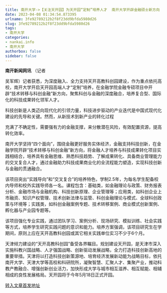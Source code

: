 ```yaml
---
title: 南开大学->【关注天开园】为天开园“定制”培养人才  南开大学开辟金融硕士新方向 | nankai.info
date: 2023-04-08 01:34:54.873395
urlname: 3fe92789212b2f8f23dd9bfda5980d26
slug: 3fe92789212b2f8f23dd9bfda5980d26
tags: 
- 南开大学
categories:
- nankai.info
- 南开大学
authorbox: false
sidebar: false
---
```

**南开新闻网讯** （记者

吴军辉）记者获悉，为深度融入、全力支持天开高教科创园建设，作为重点依托高校，南开大学开启天开园高端人才“定制”培养，在金融学院金融专硕项目中开辟“技术转移与科创金融”新方向，聚焦科创与金融的深度融合，培养复合型、国际化的科技成果转化领军人才。

科技创新是人类迈向现代化的引领力量，科技进步驱动的产业迭代是中国式现代化建设的先导和关键。然而，从新技术到新产业的转化过程
<!--more-->
充满了不确定性，需要强有力的金融支撑，来分散潜在风险，有效配置资源，提高转化效率。

南开大学坚持“四个面向”，围绕金融更好服务实体经济，金融支持科技创新，在金融学院开辟“技术转移与科创金融”新方向，将金融人才培养与科技成果转化项目实践相结合，培养具有金融思维、熟悉科技趋势、了解成果转化、具备商业管理能力的交叉复合人才，通过金融助力科技成果商业化的全流程能力塑造，实现科技创新与金融的贯通融合。

该项目突出“实践导向”和“交叉复合”的培养特色，学制2.5年，为每名学生配备校内导师和校外实践导师各一名。课程包含：基础类，如金融理论与政策、财务报表分析、金融市场与金融机构、科技创新原理、企业管理等；应用类，如科创企业上市融资、知识产权管理、技术创新法律与监管、科创金融理论与模式、全球科创政策与环境等；实践类，如科创金融案例专题、技术转移案例、商业模式创新案例、孵化器与产业园专题等。

该项目强化专业实践，通过团队学习、案例分析、现场研究、模拟训练、社会实践等方式，培养学生研究实践问题的意识和能力。培养方案强调，该项目研究生在学期间，原则上应在天开高教科创园或其它相关实践单位实习不少于6个月。

天津倾力建设的“天开高教科创园”备受各界瞩目。规划建设天开园，是天津市深入实施科教兴国战略、人才强国战略、创新驱动发展战略，全力打造科技创新高地的重要举措。天津将以打造科技创新策源地、培育经济发展新动能为战略目标，依托南开大学、天津大学等高校和科研院所，凝聚智慧、汇聚人才、集聚产业，推动科教产教融合、增强创新创业活力，加快形成大学与城市相互滋养、相互赋能、相辅相成的良性发展格局。天开园将于今年5月18日正式开园。



[转入文章首发地址](http://news.nankai.edu.cn/ywsd/system/2023/04/06/030055263.shtml)